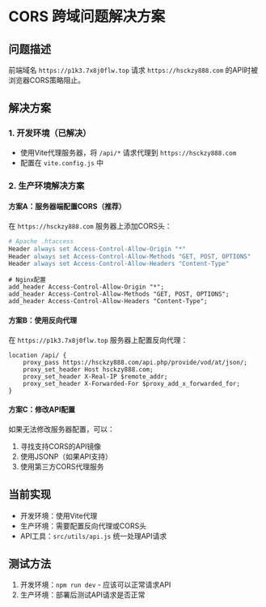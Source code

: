 # CORS 跨域问题解决方案

## 问题描述
前端域名 `https://p1k3.7x8j0flw.top` 请求 `https://hsckzy888.com` 的API时被浏览器CORS策略阻止。

## 解决方案

### 1. 开发环境（已解决）
- 使用Vite代理服务器，将 `/api/*` 请求代理到 `https://hsckzy888.com`
- 配置在 `vite.config.js` 中

### 2. 生产环境解决方案

#### 方案A：服务器端配置CORS（推荐）
在 `https://hsckzy888.com` 服务器上添加CORS头：
```apache
# Apache .htaccess
Header always set Access-Control-Allow-Origin "*"
Header always set Access-Control-Allow-Methods "GET, POST, OPTIONS"
Header always set Access-Control-Allow-Headers "Content-Type"
```

```nginx
# Nginx配置
add_header Access-Control-Allow-Origin "*";
add_header Access-Control-Allow-Methods "GET, POST, OPTIONS";
add_header Access-Control-Allow-Headers "Content-Type";
```

#### 方案B：使用反向代理
在 `https://p1k3.7x8j0flw.top` 服务器上配置反向代理：
```nginx
location /api/ {
    proxy_pass https://hsckzy888.com/api.php/provide/vod/at/json/;
    proxy_set_header Host hsckzy888.com;
    proxy_set_header X-Real-IP $remote_addr;
    proxy_set_header X-Forwarded-For $proxy_add_x_forwarded_for;
}
```

#### 方案C：修改API配置
如果无法修改服务器配置，可以：
1. 寻找支持CORS的API镜像
2. 使用JSONP（如果API支持）
3. 使用第三方CORS代理服务

## 当前实现
- 开发环境：使用Vite代理
- 生产环境：需要配置反向代理或CORS头
- API工具：`src/utils/api.js` 统一处理API请求

## 测试方法
1. 开发环境：`npm run dev` - 应该可以正常请求API
2. 生产环境：部署后测试API请求是否正常
